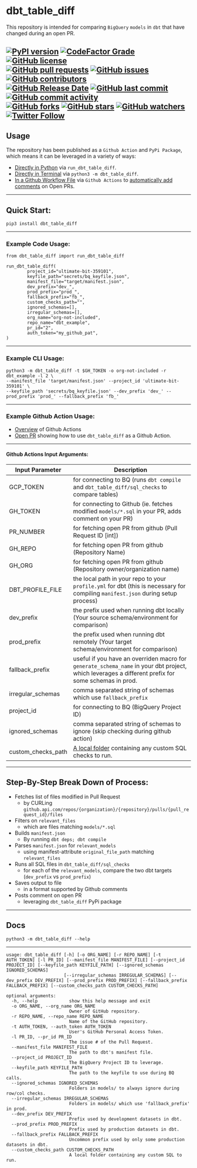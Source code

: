 # dbt_table_diff
  
This repository is intended for comparing `BigQuery`  `models` in `dbt` that have changed during an open PR.   
  
[![PyPI version](https://badge.fury.io/py/dbt_table_diff.svg)](https://pypi.org/project/dbt_table_diff/)
[![CodeFactor Grade](https://img.shields.io/codefactor/grade/github/org-not-included/dbt_table_diff/main)](https://www.codefactor.io/repository/github/org-not-included/dbt_table_diff)
[![GitHub license](https://img.shields.io/github/license/org-not-included/dbt_table_diff)](https://github.com/org-not-included/dbt_table_diff/blob/main/LICENSE)  
[![GitHub pull requests](https://img.shields.io/github/issues-pr/org-not-included/dbt_table_diff)](https://github.com/org-not-included/dbt_table_diff/pulls)
[![GitHub issues](https://img.shields.io/github/issues/org-not-included/dbt_table_diff)](https://github.com/org-not-included/dbt_table_diff/issues)
[![GitHub contributors](https://img.shields.io/github/contributors/org-not-included/dbt_table_diff)](https://github.com/org-not-included/dbt_table_diff/graphs/contributors)  
[![GitHub Release Date](https://img.shields.io/github/release-date/org-not-included/dbt_table_diff)](https://github.com/org-not-included/dbt_table_diff/releases)
[![GitHub last commit](https://img.shields.io/github/last-commit/org-not-included/dbt_table_diff)](https://github.com/org-not-included/dbt_table_diff/commits/main)
[![GitHub commit activity](https://img.shields.io/github/commit-activity/m/org-not-included/dbt_table_diff)](https://github.com/org-not-included/dbt_table_diff/graphs/commit-activity)  
[![GitHub forks](https://img.shields.io/github/forks/org-not-included/dbt_table_diff)](https://github.com/org-not-included/dbt_table_diff/network)
[![GitHub stars](https://img.shields.io/github/stars/org-not-included/dbt_table_diff)](https://github.com/org-not-included/dbt_table_diff/stargazers)
[![GitHub watchers](https://img.shields.io/github/watchers/org-not-included/dbt_table_diff)](https://github.com/org-not-included/dbt_table_diff/watchers)
[![Twitter Follow](https://img.shields.io/twitter/follow/OrgNotIncluded?style=flat)](https://twitter.com/intent/follow?screen_name=OrgNotIncluded)  
---  
  
## Usage
The repository has been published as a `Github Action` and `PyPi Package`, which means it can be leveraged in a variety of ways:  
- [Directly in Python](#example-code-usage) via `run_dbt_table_diff`.
- [Directly in Terminal](#example-cli-usage) via `python3 -m dbt_table_diff`.
- [In a Github Workflow File](https://github.com/org-not-included/dbt_example/blob/main/.github/workflows/main.yml) via `Github Actions` to [automatically add comments](https://github.com/org-not-included/dbt_example/pull/2) on Open PRs.
  
---
## Quick Start:

```text
pip3 install dbt_table_diff
```

---
<a name="example_code_usage"></a>
### Example Code Usage:
```text
from dbt_table_diff import run_dbt_table_diff

run_dbt_table_diff(
        project_id="ultimate-bit-359101",
        keyfile_path="secrets/bq_keyfile.json",
        manifest_file="target/manifest.json",
        dev_prefix="dev_",
        prod_prefix="prod_",
        fallback_prefix="fb_",
        custom_checks_path="",
        ignored_schemas=[],
        irregular_schemas=[],
        org_name="org-not-included",
        repo_name="dbt_example",
        pr_id="2",
        auth_token="my_github_pat",
)
```
  
---
  
<a name="example_cli_usage"></a>
### Example CLI Usage:
```shell
python3 -m dbt_table_diff -t $GH_TOKEN -o org-not-included -r dbt_example -l 2 \
--manifest_file 'target/manifest.json' --project_id 'ultimate-bit-359101' \
--keyfile_path 'secrets/bq_keyfile.json' --dev_prefix 'dev_' --prod_prefix 'prod_' --fallback_prefix 'fb_'
```
  
---
  
<a name="example_github_action"></a>
### Example Github Action Usage:  
- [Overview](https://docs.github.com/en/actions/quickstart) of Github Actions
- [Open PR](https://github.com/org-not-included/dbt_example/pull/2) showing how to use `dbt_table_diff` as a Github Action.
  
---
  
#### Github Actions Input Arguments:
  
| Input Parameter    | Description                                                                                                                                                                                   |  
|--------------------|-----------------------------------------------------------------------------------------------------------------------------------------------------------------------------------------------|
| GCP_TOKEN          | for connecting to BQ (runs `dbt compile` and `dbt_table_diff/sql_checks` to compare tables)                                                                                                   |  
| GH_TOKEN           | for connecting to Github (ie. fetches modified `models/*.sql` in your PR, adds comment on your PR)                                                                                            |  
| PR_NUMBER          | for fetching open PR from github (Pull Request ID \[int\])                                                                                                                                    |  
| GH_REPO            | for fetching open PR from github (Repository Name)                                                                                                                                            |  
| GH_ORG             | for fetching open PR from github (Repository owner/organization name)                                                                                                                         |  
| DBT_PROFILE_FILE   | the local path in your repo to your `profile.yml` for dbt (this is necessary for compiling `manifest.json` during setup process)                                                              |  
| dev_prefix         | the prefix used when running dbt locally (Your source schema/environment for comparison)                                                                                                      |  
| prod_prefix        | the prefix used when running dbt remotely (Your target schema/environment for comparison)                                                                                                     |  
| fallback_prefix    | useful if you have an overriden macro for `generate_schema_name` in your dbt project, which leverages a different prefix for some schemas in prod.                                            |  
| irregular_schemas  | comma separated string of schemas which use `fallback_prefix`                                                                                                                                 |  
| project_id         | for connecting to BQ (BigQuery Project ID)                                                                                                                                                    |
| ignored_schemas    | comma separated string of schemas to ignore (skip checking during github action)                                                                                                              |  
| custom_checks_path | [A local folder](https://github.com/org-not-included/dbt_example/pull/2/files#diff-f4d51a7463db0554f7d182b594d436ce0594a635756f477df1e9ab5768b3cf13) containing any custom SQL checks to run. |  
  
---  
  
## Step-By-Step Break Down of Process:  
  
- Fetches list of files modified in Pull Request
  - by CURLing `github.api.com/repos/{organization}/{repository}/pulls/{pull_request_id}/files`
- Filters on `relevant_files`
  - which are files matching `models/*.sql`
- Builds `manifest.json`
  - By running `dbt deps; dbt compile`
- Parses `manifest.json` for `relevant_models`
  - using manifest-attribute `original_file_path` matching `relevant_files`
- Runs all SQL files in `dbt_table_diff/sql_checks`
  - for each of the `relevant_models`, compare the two dbt targets (`dev_prefix` vs `prod_prefix`)
- Saves output to file
  - in a format supported by Github comments
- Posts comment on open PR
  - leveraging `dbt_table_diff` PyPi package
  
---  
  
## Docs
```shell
python3 -m dbt_table_diff --help
```
  
---
  
```text
usage: dbt_table_diff [-h] [-o ORG_NAME] [-r REPO_NAME] [-t AUTH_TOKEN] [-l PR_ID] [--manifest_file MANIFEST_FILE] [--project_id PROJECT_ID] [--keyfile_path KEYFILE_PATH] [--ignored_schemas IGNORED_SCHEMAS]
                      [--irregular_schemas IRREGULAR_SCHEMAS] [--dev_prefix DEV_PREFIX] [--prod_prefix PROD_PREFIX] [--fallback_prefix FALLBACK_PREFIX] [--custom_checks_path CUSTOM_CHECKS_PATH]

optional arguments:
  -h, --help            show this help message and exit
  -o ORG_NAME, --org_name ORG_NAME
                        Owner of GitHub repository.
  -r REPO_NAME, --repo_name REPO_NAME
                        Name of the GitHub repository.
  -t AUTH_TOKEN, --auth_token AUTH_TOKEN
                        User's GitHub Personal Access Token.
  -l PR_ID, --pr_id PR_ID
                        The issue # of the Pull Request.
  --manifest_file MANIFEST_FILE
                        The path to dbt's manifest file.
  --project_id PROJECT_ID
                        The BigQuery Project ID to leverage.
  --keyfile_path KEYFILE_PATH
                        The path to the keyfile to use during BQ calls.
  --ignored_schemas IGNORED_SCHEMAS
                        Folders in models/ to always ignore during row/col checks.
  --irregular_schemas IRREGULAR_SCHEMAS
                        Folders in models/ which use 'fallback_prefix' in prod.
  --dev_prefix DEV_PREFIX
                        Prefix used by development datasets in dbt.
  --prod_prefix PROD_PREFIX
                        Prefix used by production datasets in dbt.
  --fallback_prefix FALLBACK_PREFIX
                        Uncommon prefix used by only some production datasets in dbt.
  --custom_checks_path CUSTOM_CHECKS_PATH
                        A local folder containing any custom SQL to run.
```
